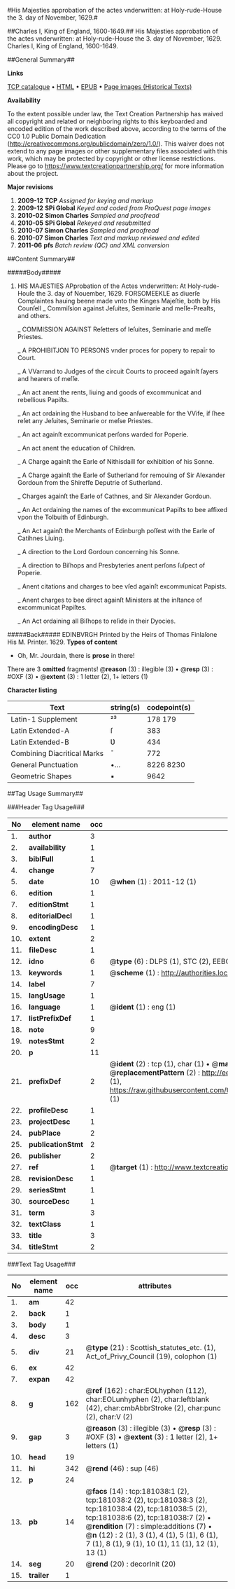 #His Majesties approbation of the actes vnderwritten: at Holy-rude-House the 3. day of November, 1629.#

##Charles I, King of England, 1600-1649.##
His Majesties approbation of the actes vnderwritten: at Holy-rude-House the 3. day of November, 1629.
Charles I, King of England, 1600-1649.

##General Summary##

**Links**

[TCP catalogue](http://www.ota.ox.ac.uk/tcp/)  • 
[HTML](http://tei.it.ox.ac.uk/tcp/Texts-HTML/free/B00/B00671.html)  • 
[EPUB](http://tei.it.ox.ac.uk/tcp/Texts-EPUB/free/B00/B00671.epub) • 
[Page images (Historical Texts)](https://historicaltexts.jisc.ac.uk/eebo-56572936e)

**Availability**

To the extent possible under law, the Text Creation Partnership has waived all copyright and related or neighboring rights to this keyboarded and encoded edition of the work described above, according to the terms of the CC0 1.0 Public Domain Dedication (http://creativecommons.org/publicdomain/zero/1.0/). This waiver does not extend to any page images or other supplementary files associated with this work, which may be protected by copyright or other license restrictions. Please go to https://www.textcreationpartnership.org/ for more information about the project.

**Major revisions**

1. __2009-12__ __TCP__ *Assigned for keying and markup*
1. __2009-12__ __SPi Global__ *Keyed and coded from ProQuest page images*
1. __2010-02__ __Simon Charles__ *Sampled and proofread*
1. __2010-05__ __SPi Global__ *Rekeyed and resubmitted*
1. __2010-07__ __Simon Charles__ *Sampled and proofread*
1. __2010-07__ __Simon Charles__ *Text and markup reviewed and edited*
1. __2011-06__ __pfs__ *Batch review (QC) and XML conversion*

##Content Summary##

#####Body#####

1. HIS MAJESTIES APprobation of the Actes vnderwritten: At Holy-rude-Houſe the 3. day of Nouember, 1629.
FORSOMEEKLE as diuerſe Complaintes hauing beene made vnto the Kinges Majeſtie, both by His Counſell 
    _ Commiſsion against Jeſuites, Seminarie and meſſe-Preaſts, and others.

    _ COMMISSION AGAINST Reſetters of Ieſuites, Seminarie and meſſe Priestes.

    _ A PROHIBITJON TO PERSONS vnder proces for popery to repaīr to Court.

    _ A VVarrand to Judges of the circuit Courts to proceed againſt ſayers and hearers of meſſe.

    _ An act anent the rents, liuing and goods of excommunicat and rebellious Papiſts.

    _ An act ordaining the Husband to bee anſwereable for the VVife, if ſhee reſet any Jeſuites, Seminarie or meſse Priestes.

    _ An act againſt excommunicat perſons warded for Poperie.

    _ An act anent the education of Children.

    _ A Charge againſt the Earle of Nithisdaill for exhibition of his Sonne.

    _ A Charge againſt the Earle of Sutherland for remouing of Sir Alexander Gordoun from the Shireffe Deputrie of Sutherland.

    _ Charges againſt the Earle of Cathnes, and Sir Alexander Gordoun.

    _ An Act ordaining the names of the excommunicat Papiſts to bee affixed vpon the Tolbuith of Edinburgh.

    _ An Act againſt the Merchants of Edinburgh poſſest with the Earle of Catihnes Liuing.

    _ A direction to the Lord Gordoun concerning his Sonne.

    _ A direction to Biſhops and Presbyteries anent perſons ſuſpect of Poperie.

    _ Anent citations and charges to bee vſed againſt excommunicat Papists.

    _ Anent charges to bee direct againſt Ministers at the inſtance of excommunicat Papiſtes.

    _ An Act ordaining all Biſhops to reſide in their Dyocies.

#####Back#####
EDINBVRGH Printed by the Heirs of Thomas Finlaſone His M. Printer. 1629.
**Types of content**

  * Oh, Mr. Jourdain, there is **prose** in there!

There are 3 **omitted** fragments! 
 @__reason__ (3) : illegible (3)  •  @__resp__ (3) : #OXF (3)  •  @__extent__ (3) : 1 letter (2), 1+ letters (1)

**Character listing**


|Text|string(s)|codepoint(s)|
|---|---|---|
|Latin-1 Supplement|²³|178 179|
|Latin Extended-A|ſ|383|
|Latin Extended-B|Ʋ|434|
|Combining             Diacritical Marks|̄|772|
|General Punctuation|•…|8226 8230|
|Geometric Shapes|▪|9642|

##Tag Usage Summary##

###Header Tag Usage###

|No|element name|occ|attributes|
|---|---|---|---|
|1.|__author__|3||
|2.|__availability__|1||
|3.|__biblFull__|1||
|4.|__change__|7||
|5.|__date__|10| @__when__ (1) : 2011-12 (1)|
|6.|__edition__|1||
|7.|__editionStmt__|1||
|8.|__editorialDecl__|1||
|9.|__encodingDesc__|1||
|10.|__extent__|2||
|11.|__fileDesc__|1||
|12.|__idno__|6| @__type__ (6) : DLPS (1), STC (2), EEBO-CITATION (1), OCLC (1), VID (1)|
|13.|__keywords__|1| @__scheme__ (1) : http://authorities.loc.gov/ (1)|
|14.|__label__|7||
|15.|__langUsage__|1||
|16.|__language__|1| @__ident__ (1) : eng (1)|
|17.|__listPrefixDef__|1||
|18.|__note__|9||
|19.|__notesStmt__|2||
|20.|__p__|11||
|21.|__prefixDef__|2| @__ident__ (2) : tcp (1), char (1)  •  @__matchPattern__ (2) : ([0-9\-]+):([0-9IVX]+) (1), (.+) (1)  •  @__replacementPattern__ (2) : http://eebo.chadwyck.com/downloadtiff?vid=$1&page=$2 (1), https://raw.githubusercontent.com/textcreationpartnership/Texts/master/tcpchars.xml#$1 (1)|
|22.|__profileDesc__|1||
|23.|__projectDesc__|1||
|24.|__pubPlace__|2||
|25.|__publicationStmt__|2||
|26.|__publisher__|2||
|27.|__ref__|1| @__target__ (1) : http://www.textcreationpartnership.org/docs/. (1)|
|28.|__revisionDesc__|1||
|29.|__seriesStmt__|1||
|30.|__sourceDesc__|1||
|31.|__term__|3||
|32.|__textClass__|1||
|33.|__title__|3||
|34.|__titleStmt__|2||


###Text Tag Usage###

|No|element name|occ|attributes|
|---|---|---|---|
|1.|__am__|42||
|2.|__back__|1||
|3.|__body__|1||
|4.|__desc__|3||
|5.|__div__|21| @__type__ (21) : Scottish_statutes_etc. (1), Act_of_Privy_Council (19), colophon (1)|
|6.|__ex__|42||
|7.|__expan__|42||
|8.|__g__|162| @__ref__ (162) : char:EOLhyphen (112), char:EOLunhyphen (2), char:leftblank (42), char:cmbAbbrStroke (2), char:punc (2), char:V (2)|
|9.|__gap__|3| @__reason__ (3) : illegible (3)  •  @__resp__ (3) : #OXF (3)  •  @__extent__ (3) : 1 letter (2), 1+ letters (1)|
|10.|__head__|19||
|11.|__hi__|342| @__rend__ (46) : sup (46)|
|12.|__p__|24||
|13.|__pb__|14| @__facs__ (14) : tcp:181038:1 (2), tcp:181038:2 (2), tcp:181038:3 (2), tcp:181038:4 (2), tcp:181038:5 (2), tcp:181038:6 (2), tcp:181038:7 (2)  •  @__rendition__ (7) : simple:additions (7)  •  @__n__ (12) : 2 (1), 3 (1), 4 (1), 5 (1), 6 (1), 7 (1), 8 (1), 9 (1), 10 (1), 11 (1), 12 (1), 13 (1)|
|14.|__seg__|20| @__rend__ (20) : decorInit (20)|
|15.|__trailer__|1||
